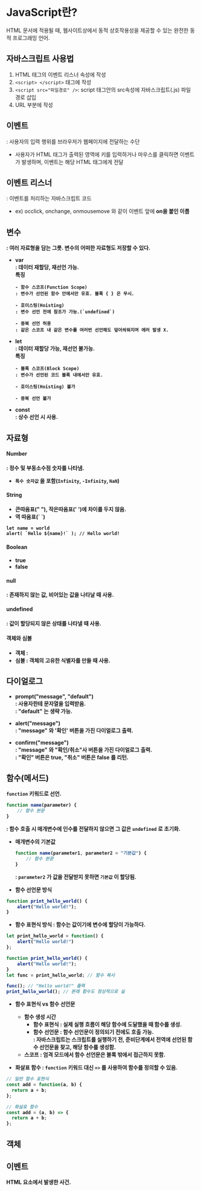 # JavaScript란?
HTML 문서에 적용될 때, 웹사이트상에서 동적 상호작용성을 제공할 수 있는 완전한 동적 프로그래밍 언어.

## 자바스크립트 사용법
1. HTML 태그의 이벤트 리스너 속성에 작성
2. `<script> </script>` 태그에 작성
3. `<script src="파일경로" />`: script 태그안의 src속성에 자바스크립트(.js) 파일 경로 삽입
4. URL 부분에 작성

## 이벤트
: 사용자의 입력 행위를 브라우저가 웹페이지에 전달하는 수단 <br>
- 사용자가 HTML 태그가 출력된 영역에 키를 입력하거나 마우스를 클릭하면 이벤트가 발생하며, 이벤트는 해당 HTML 태그에게 전달

## 이벤트 리스너
: 이벤트를 처리하는 자바스크립트 코드
- ex) occlick, onchange, onmousemove 와 같이 이벤트 앞에 <b>on<b>을 붙인 이름

## 변수
: 여러 자료형을 담는 그릇. 변수의 어떠한 자료형도 저장할 수 있다.
- var <br>
  : 데이터 재할당, 재선언 가능. <br>
  특징
    ```
  - 함수 스코프(Function Scope)
  : 변수가 선언된 함수 안에서만 유효. 블록 { } 은 무시.
  
  - 호이스팅(Hoisting)
  : 변수 선언 전에 참조가 가능.(`undefined`)
  
  - 중복 선언 허용
  : 같은 스코프 내 같은 변수를 여러번 선언해도 덮어씌워지며 에러 발생 X.
  ```
- let <br>
  : 데이터 재할당 가능, 재선언 불가능. <br>
  특징
  ```
  - 블록 스코프(Block Scope)
  : 변수가 선언된 코드 블록 내에서만 유효.
  
  - 호이스팅(Hoisting) 불가
  
  - 중복 선언 불가
  ```
- const <br>
  : 상수 선언 시 사용.

## 자료형
#### Number
: 정수 및 부동소수점 숫자를 나타냄. <br>
- `특수 숫자값` 을 포함(`Infinity`, `-Infinity`, `NaN`)

#### String
- 큰따옴표(" "), 작은따옴표(' ')에 차이를 두지 않음.
- 역 따옴표(\` \`)
```
let name = world
alert( `Hello ${name}!` ); // Hello world!
```
#### Boolean
- true
- false

#### null
: 존재하지 않는 값, 비어있는 값을 나타날 때 사용.

#### undefined
: 값이 할당되지 않은 상태를 나타낼 때 사용.

#### 객체와 심볼
- 객체
  : 
- 심볼
  : 객체의 고유한 식별자를 만들 때 사용.

## 다이얼로그
- prompt("message", "default") <br>
  : 사용자한테 문자열을 입력받음. <br>
  : "default" 는 생략 가능. <br>

- alert("message") <br>
  : "message" 와 '확인' 버튼을 가진 다이얼로그 출력. <br>

- confirm("message") <br>
  : "message" 와 "확인/취소"사 버튼을 가진 다이얼로그 출력. <br>
  : "확인" 버튼은 true, "취소" 버튼은 false 를 리턴. <br>

## 함수(메서드)
`function` 키워드로 선언.
```JavaScript
function name(parameter) {
    // 함수 본문
}
```
: 함수 호출 시 매개변수에 인수를 전달하지 않으면 그 값은 `undefined` 로 초기화.
- 매개변수의 기본값
  ```JavaScript
  function name(parameter1, parameter2 = "기본값") {
      // 함수 본문
  }
  ```
  : `parameter2` 가 값을 전달받지 못하면 `기본값` 이 할당됨.
  
- 함수 선언문 방식
```JavaScript
function print_hello_world() {
    alert("Hello world!");
}
```

- 함수 표현식 방식
  : 함수는 값이기에 변수에 할당이 가능하다.
```JavaScript
let print_hello_world = function() {
    alert("Hello world!")
};
```

```JavaScript
function print_hello_world() {
    alert("Hello world!");
}
let func = print_hello_world; // 함수 복사

func(); // "Hello world!" 출력
print_hello_world(); // 본래 함수도 정상적으로 실
```
- 함수 표현식 vs 함수 선언문
  - 함수 생성 시간
    - 함수 표현식 : 실제 실행 흐름이 해당 함수에 도달했을 때 함수를 생성.
    - 함수 선언문 : 함수 선언문이 정의되기 전에도 호출 가능. <br>
    : 자바스크립트는 스크립트를 실행하기 전, 준비단계에서 전역에 선언된 함수 선언문을 찾고, 해당 함수를 생성함.
  - 스코프
    : 엄격 모드에서 함수 선언문은 블록 밖에서 접근하지 못함.

- 화살표 함수
  : `function` 키워드 대신 `=>` 를 사용하여 함수를 정의할 수 있음.
```JavaScript
// 일반 함수 표현식
const add = function(a, b) {
  return a + b;
};

// 화살표 함수
const add = (a, b) => {
  return a + b;
};
```
## 객체

## 이벤트
HTML 요소에서 발생한 사건.

